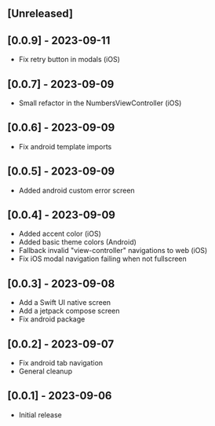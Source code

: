 ## [Unreleased]

## [0.0.9] - 2023-09-11

- Fix retry button in modals (iOS)

## [0.0.7] - 2023-09-09

- Small refactor in the NumbersViewController (iOS)

## [0.0.6] - 2023-09-09

- Fix android template imports

## [0.0.5] - 2023-09-09

- Added android custom error screen

## [0.0.4] - 2023-09-09

- Added accent color (iOS)
- Added basic theme colors (Android)
- Fallback invalid "view-controller" navigations to web (iOS)
- Fix iOS modal navigation failing when not fullscreen

## [0.0.3] - 2023-09-08

- Add a Swift UI native screen
- Add a jetpack compose screen
- Fix android package

## [0.0.2] - 2023-09-07

- Fix android tab navigation
- General cleanup

## [0.0.1] - 2023-09-06

- Initial release
